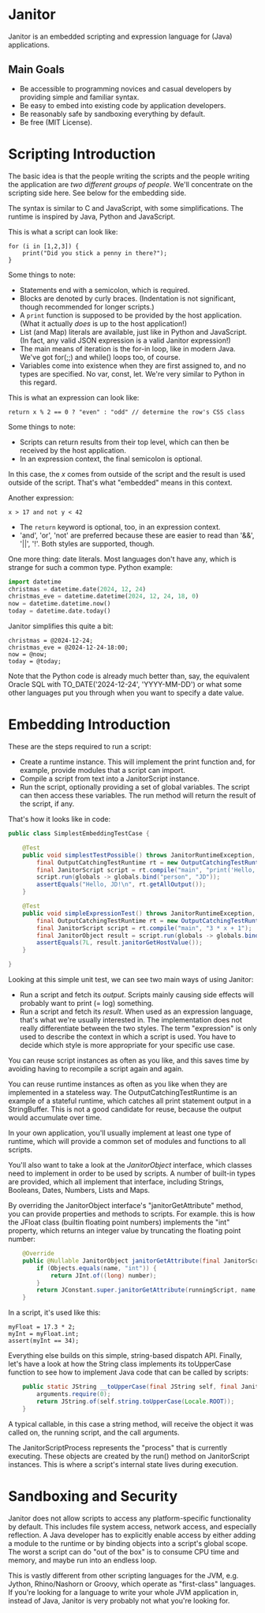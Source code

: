 # Janitor 

Janitor is an embedded scripting and expression language for (Java) applications.


## Main Goals

* Be accessible to programming novices and casual developers by providing simple and familiar syntax.
* Be easy to embed into existing code by application developers.
* Be reasonably safe by sandboxing everything by default.
* Be free (MIT License).


# Scripting Introduction

The basic idea is that the people writing the scripts and the people writing the application are *two different groups of people*.
We'll concentrate on the scripting side here. See below for the embedding side.

The syntax is similar to C and JavaScript, with some simplifications.
The runtime is inspired by Java, Python and JavaScript.

This is what a script can look like:

```
for (i in [1,2,3]) {
    print("Did you stick a penny in there?");
}
```

Some things to note:
* Statements end with a semicolon, which is required.
* Blocks are denoted by curly braces. (Indentation is not significant, though recommended for longer scripts.)
* A `print` function is supposed to be provided by the host application. (What it actually *does* is up to the host application!)
* List (and Map) literals are available, just like in Python and JavaScript. (In fact, any valid JSON expression is a valid Janitor expression!)
* The main means of iteration is the for-in loop, like in modern Java. We've got for(;;) and while() loops too, of course.
* Variables come into existence when they are first assigned to, and no types are specified. No var, const, let. We're very similar to Python in this regard.


This is what an expression can look like:

```
return x % 2 == 0 ? "even" : "odd" // determine the row's CSS class
```

Some things to note:
* Scripts can return results from their top level, which can then be received by the host application.
* In an expression context, the final semicolon is optional. 

In this case, the *x* comes from outside of the script and the result is used outside of the script.
That's what "embedded" means in this context. 

Another expression:

``` 
x > 17 and not y < 42
```

* The `return` keyword is optional, too, in an expression context.
* 'and', 'or', 'not' are preferred because these are easier to read than '&&', '||', '!'. Both styles are supported, though.


One more thing: date literals. Most languages don't have any, which is strange for such a common type. Python example:

```python
import datetime
christmas = datetime.date(2024, 12, 24)
christmas_eve = datetime.datetime(2024, 12, 24, 18, 0)
now = datetime.datetime.now()
today = datetime.date.today()
````

Janitor simplifies this quite a bit:

```
christmas = @2024-12-24;
christmas_eve = @2024-12-24-18:00;
now = @now;
today = @today;
```

Note that the Python code is already much better than, say, the equivalent Oracle SQL with TO_DATE('2024-12-24', 'YYYY-MM-DD') or what some other languages put you through when you want to specify a date value.


# Embedding Introduction

These are the steps required to run a script:
* Create a runtime instance. This will implement the print function and, for example, provide modules that a script can import.
* Compile a script from text into a JanitorScript instance.
* Run the script, optionally providing a set of global variables. The script can then access these variables. The run method will return the result of the script, if any.

That's how it looks like in code:

```java
public class SimplestEmbeddingTestCase {

    @Test
    public void simplestTestPossible() throws JanitorRuntimeException, JanitorCompilerException {
        final OutputCatchingTestRuntime rt = new OutputCatchingTestRuntime();
        final JanitorScript script = rt.compile("main", "print('Hello, ' + person + '!');");
        script.run(globals -> globals.bind("person", "JD"));
        assertEquals("Hello, JD!\n", rt.getAllOutput());
    }

    @Test
    public void simpleExpressionTest() throws JanitorRuntimeException, JanitorCompilerException {
        final OutputCatchingTestRuntime rt = new OutputCatchingTestRuntime();
        final JanitorScript script = rt.compile("main", "3 * x + 1");
        final JanitorObject result = script.run(globals -> globals.bind("x", 2));
        assertEquals(7L, result.janitorGetHostValue());
    }

}
```

Looking at this simple unit test, we can see two main ways of using Janitor:
* Run a script and fetch its *output*. Scripts mainly causing side effects will probably want to print (= log) something.  
* Run a script and fetch its *result*. When used as an expression language, that's what we're usually interested in.
The implementation does not really differentiate between the two styles. The term "expression" is only used to describe the context in which a script is used.
You have to decide which style is more appropriate for your specific use case.

You can reuse script instances as often as you like, and this saves time by avoiding having to recompile a script again and again.

You can reuse runtime instances as often as you like when they are implemented in a stateless way. The OutputCatchingTestRuntime is an example of a stateful runtime,
which catches all print statement output in a StringBuffer. This is not a good candidate for reuse, because the output would accumulate over time.

In your own application, you'll usually implement at least one type of runtime, which will provide a common set of modules and functions to all scripts.

You'll also want to take a look at the *JanitorObject* interface, which classes need to implement in order to be used by scripts.
A number of built-in types are provided, which all implement that interface, including Strings, Booleans, Dates, Numbers, Lists and Maps.

By overriding the JanitorObject interface's "janitorGetAttribute" method, you can provide properties and methods to scripts. For example. this is how the JFloat class (builtin floating point numbers)
implements the "int" property, which returns an integer value by truncating the floating point number:

```java
    @Override
    public @Nullable JanitorObject janitorGetAttribute(final JanitorScriptProcess runningScript, final String name, final boolean required) throws JanitorNameException {
        if (Objects.equals(name, "int")) {
            return JInt.of((long) number);
        }
        return JConstant.super.janitorGetAttribute(runningScript, name, required);
    }
```


In a script, it's used like this:

```
myFloat = 17.3 * 2;
myInt = myFloat.int;
assert(myInt == 34);
```

Everything else builds on this simple, string-based dispatch API.
Finally, let's have a look at how the String class implements its toUpperCase function to see how to implement Java code that can be called by scripts:

```java
    public static JString __toUpperCase(final JString self, final JanitorScriptProcess runningScript, final JCallArgs arguments) throws JanitorRuntimeException {
        arguments.require(0);
        return JString.of(self.string.toUpperCase(Locale.ROOT));
    }
```

A typical callable, in this case a string method, will receive the object it was called on, the running script, and the call arguments.

The JanitorScriptProcess represents the "process" that is currently executing. These objects are created by the run() method on JanitorScript instances.
This is where a script's internal state lives during execution.


# Sandboxing and Security

Janitor does not allow scripts to access any platform-specific functionality by default. This includes file system access, network access, and especially reflection.
A Java developer has to explicitly enable access by either adding a module to the runtime or by binding objects into a script's global scope.
The worst a script can do "out of the box" is to consume CPU time and memory, and maybe run into an endless loop.

This is vastly different from other scripting languages for the JVM, e.g. Jython, Rhino/Nashorn or Groovy, which operate as "first-class" languages.
If you're looking for a language to write your whole JVM application in, instead of Java, Janitor is very probably not what you're looking for.

